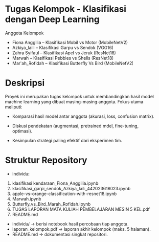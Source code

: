 # Tugas Kelompok - Klasifikasi dengan Deep Learning
Anggota Kelompok
- Fiona Anggilia – Klasifikasi Mobil vs Motor (MobileNetV2)
- Azkiya_laili – Klasifikasi Garpu vs Sendok (VGG16)
- Zahra Syifaul – Klasifikasi Apel vs Jeruk (ResNet18)
- Marwah – Klasifikasi Pebbles vs Shells (ResNet18)
- Mar'ah_Rofidah – Klasifikasi Butterfly Vs Bird (MobileNetV2)

# Deskripsi
Proyek ini merupakan tugas kelompok untuk membandingkan hasil model machine learning yang dibuat masing-masing anggota.
Fokus utama meliputi:
- Komparasi hasil model antar anggota (akurasi, loss, confusion matrix).

- Diskusi pendekatan (augmentasi, pretrained mdel, fine-tuning, optimasi).

- Kesimpulan strategi paling efektif dari eksperimen tim.

# Struktur Repository
- individu:
1) klasifikasi kendaraan_Fiona_Anggilia.ipynb
2) klasifikasi_garpi_sendok_Azkiya_laili_442023618023.ipynb
3) apple-vs-orange-classification-with-resnet18.ipynb
4) Marwah.ipynb
5) Butterfly_vs_Bird_Marah_Rofidah.ipynb
6) TUGAS LAPORAN MATA KULIAH PEMBELAJARAN MESIN 5 KEL.pdf
8) README.md

- individu/ → berisi notebook hasil percobaan tiap anggota.
- laporan_kelompok.pdf → laporan akhir kelompok (maks. 5 halaman).
- README.md → dokumentasi singkat repositori.
